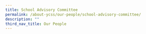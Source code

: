 ```yaml
---
title: School Advisory Committee
permalink: /about-ycss/our-people/school-advisory-committee/
description: ""
third_nav_title: Our People
---
```

